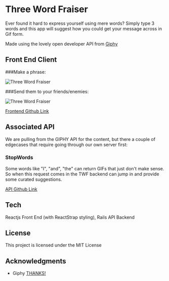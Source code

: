 # Three Word Fraiser
Ever found it hard to express yourself using mere words?
 Simply type 3 words and this app will suggest how you could get your message across in Gif form.

Made using the lovely open developer API from [Giphy](https://giphy.com/)

## Front End Client

###Make a phrase:

![Three Word Fraiser](http://preview.ibb.co/bYG0nk/Screen_Shot_2017_06_27_at_11_40_15.png)

###Send them to your friends/enemies:

![Three Word Fraiser](http://preview.ibb.co/meZmSk/Screen_Shot_2017_06_27_at_11_40_26.png)

[Frontend Github Link](https://github.com/jonathanandrewsuk/twf-front)

## Associated API

We are pulling from the GIPHY API for the content, but there a couple of edgecases that require going through our own server first:


### StopWords

Some words like "I", "and", "the" can return GIFs that just don't make sense. So when this request comes in the TWF backend can jump in and provide some curated suggestions.

[API Github Link](https://github.com/twf-back)

## Tech

Reactjs Front End (with ReactStrap styling), Rails API Backend

## License

This project is licensed under the MIT License

## Acknowledgments

* Giphy [THANKS!](https://giphy.com/gifs/mailchimp-thanks-applause-26BGM86XngBjKOqXu)
